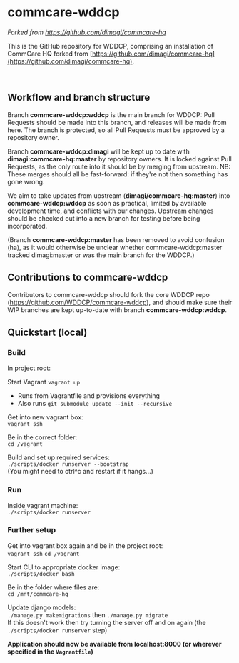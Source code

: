 # commcare-wddcp
*Forked from https://github.com/dimagi/commcare-hq* 
 
This is the GitHub repository for WDDCP, comprising an installation of CommCare HQ forked from [https://github.com/dimagi/commcare-hq](https://github.com/dimagi/commcare-hq). 
 
<br> 

## Workflow and branch structure

Branch **commcare-wddcp:wddcp** is the main branch for WDDCP: Pull Requests should be made into this branch, and releases will be made from here. The branch is protected, so all Pull Requests must be approved by a repository owner.

Branch **commcare-wddcp:dimagi** will be kept up to date with **dimagi:commcare-hq:master** by repository owners. It is locked against Pull Requests, as the only route into it should be by merging from upstream. NB: These merges should all be fast-forward: if they're not then something has gone wrong.

We aim to take updates from upstream (**dimagi/commcare-hq:master**) into **commcare-wddcp:wddcp** as soon as practical, limited by available development time, and conflicts with our changes. Upstream changes should be checked out into a new branch for testing before being incorporated. 

(Branch **commcare-wddcp:master** has been removed to avoid confusion (ha), as it would otherwise be unclear whether commcare-wddcp:master tracked dimagi:master or was the main branch for the WDDCP.)

## Contributions to commcare-wddcp
Contributors to commcare-wddcp should fork the core WDDCP repo (https://github.com/WDDCP/commcare-wddcp), and should make sure their WIP branches are kept up-to-date with branch **commcare-wddcp:wddcp**.

## Quickstart (local)
### Build
In project root:<br>

Start Vagrant
`vagrant up` 
 - Runs from Vagrantfile and provisions everything
 - Also runs `git submodule update --init --recursive`

Get into new vagrant box: <br>
`vagrant ssh`

Be in the correct folder: <br>
`cd /vagrant` 

Build and set up required services: <br>
`./scripts/docker runserver --bootstrap` <br>
(You might need to ctrl^c and restart if it hangs...)

### Run
Inside vagrant machine:<br>
`./scripts/docker runserver` <br>

### Further setup
Get into vagrant box again and be in the project root: <br>
`vagrant ssh`
`cd /vagrant`

Start CLI to appropriate docker image: <br>
`./scripts/docker bash` 

Be in the folder where files are: <br>
`cd /mnt/commcare-hq`

Update django models: <br>
`./manage.py makemigrations` then `./manage.py migrate` <br>
If this doesn't work then try turning the server off and on again (the `./scripts/docker runserver` step) 

**Application should now be available from localhost:8000 (or wherever specified in the `Vagrantfile`)**




